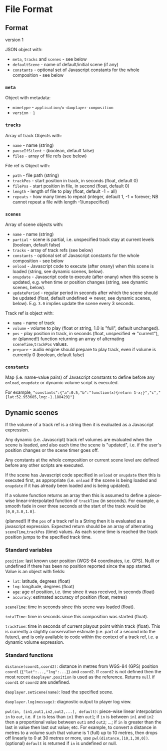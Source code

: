 # File Format

## Format

version 1

JSON object with:
- `meta`, `tracks` and `scenes` - see below
- `defaultScene` - name of default/initial scene (if any)
- `constants` - optional set of Javascript constants for the whole composition - see below

### `meta`

Object with metadata:
- `mimetype` - `application/x-daoplayer-composition`
- `version` - `1`

### `tracks`

Array of track Objects with:
- `name` - name (string)
- `pauseIfSilent` - (boolean, default false)
- `files` - array of file refs (see below)

File ref is Object with:
- `path` - file path (string)
- `trackPos` - start position in track, in seconds (float, default 0)
- `filePos` - start position in file, in second (float, default 0)
- `length` - length of file to play (float, default -1 = all)
- `repeats` - how many times to repeat (integer, default 1, -1 = forever; NB cannot repeat a file with length -1/unspecified)

### `scenes`

Array of scene objects with:
- `name` - name (string)
- `partial` - scene is partial, i.e. unspecified track stay at current levels (boolean, default false)
- `tracks` - array of track refs (see below)
- `constants` - optional set of Javascript constants for the whole composition - see below
- `onload` - Javascript code to execute (after onany) when this scene is loaded (string, see dynamic scenes, below).
- `onupdate` - Javascript code to execute (after onany) when this scene is updated, e.g. when time or position changes (string, see dynamic scenes, below).
- `updatePeriod` - regular period in seconds after which the scene should be updated (float, default undefined => never, see dynamic scenes, below). E.g. `3.0` implies update the scene every 3 seconds.

Track ref is object with:
- `name` - name of track
- `volume` - volume to play (float or string, 1.0 is "full", default unchanged). 
- `pos` - play position in track, in seconds (float, unspecified => "current"), or (planned!) function returning an array of alternating `sceneTime`,`trackPos` values.
- `prepare` - audio engine should prepare to play track, even if volume is currently 0 (boolean, default false)

### `constants`

Map (i.e. name-value pairs) of Javascript constants to define before any `onload`, `onupdate` or dynamic volume script is executed. 

For example, `"constants":{"a":0.5,"b":"function(x){return 1-x;}","c","{lat:52.953685,lng:-1.188429}"}`

## Dynamic scenes

If the volume of a track ref is a string then it is evaluated as a Javascript expression.

Any dynamic (i.e. Javascript) track ref volumes are evaluated when the scene is loaded, and also each time the scene is "updated", i.e. if the user's position changes or the scene timer goes off.

Any constants at the whole composition or current scene level are defined before any other scripts are executed.

If the scene has Javascript code specified in `onload` or `onupdate` then this is executed first, as appropriate (i.e. `onload` if the scene is being loaded and `onupdate` if it has already been loaded and is being updated).

If a volume function returns an array then this is assumed to define a piece-wise linear-interpolated function of `trackTime` (in seconds). For example, a smooth fade in over three seconds at the start of the track would be `[0,0,3.0,1.0]`.

(planned!) 
If the `pos` of a track ref is a String then it is evaluated as a javascript expression. Expected return should be an array of alternating `sceneTime`,`trackPos` (time) values. As each scene time is reached the track position jumps to the specified track time.

### Standard variables

`position`: last known user position (WGS-84 coordinates, i.e. GPS). Nulll or undefined if there has been no position reported since the app started. Value is an object with fields:
- `lat`: latitude, degrees (float)
- `lng`: longitude, degrees (float)
- `age`: age of position, i.e. time since it was received, in seconds (float)
- `accuracy`: estimated accuracy of position (float, metres)

`sceneTime`: time in seconds since this scene was loaded (float).

`totalTime`: time in seconds since this composition was started (float).

`trackTime`: time in seconds of current playout point within track (float). This is currently a slightly conservative estimate (i.e. part of a second into the future), and is only available to code within the context of a track ref, i.e. a dynamic volume expression. 

### Standard functions

`distance(coord1,coord2)`: distance in metres from WGS-84 (GPS) position `coord1` (`{"lat":...,"lng":...}`) and `coord2`. If `coord2` is not defined then the most recent `daoplayer.position` is used as the reference. Returns `null` if `coord1` or `coord2` are undefined.

`daoplayer.setScene(name)`: load the specified scene.

`daoplayer.log(message)`: diagnostic output to player log view.

`pwl(in, [in1,out1,in2,out2,...], default)`: piece-wise linear interpolation `in` to `out`, i.e. if `in` is less than `in1` then `out1`; if `in` is between `in1` and `in2` then a proportional value between `out1` and `out2`; ...; if `in` is greater than the last in value then last out value; etc. For example, to convert a distance in metres to a volume such that volume is 1 (full) up to 10 metres, then drops off linearly to 0 at 30 metres or more, use `pwl(distance,[10,1,30,0])`. (optional) `default` is returned if `in` is undefined or null.

